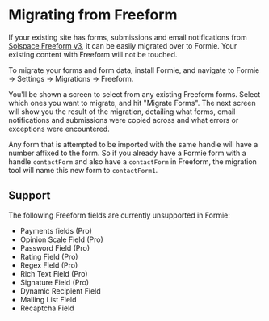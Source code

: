 # Migrating from Freeform
If your existing site has forms, submissions and email notifications from [Solspace Freeform v3](https://docs.solspace.com/craft/freeform/v3/), it can be easily migrated over to Formie. Your existing content with Freeform will not be touched.

To migrate your forms and form data, install Formie, and navigate to Formie → Settings → Migrations → Freeform.

You'll be shown a screen to select from any existing Freeform forms. Select which ones you want to migrate, and hit "Migrate Forms". The next screen will show you the result of the migration, detailing what forms, email notifications and submissions were copied across and what errors or exceptions were encountered.

Any form that is attempted to be imported with the same handle will have a number affixed to the form. So if you already have a Formie form with a handle `contactForm` and also have a `contactForm` in Freeform, the migration tool will name this new form to `contactForm1`.

## Support
The following Freeform fields are currently unsupported in Formie:

- Payments fields (Pro)
- Opinion Scale Field (Pro)
- Password Field (Pro)
- Rating Field (Pro)
- Regex Field (Pro)
- Rich Text Field (Pro)
- Signature Field (Pro)
- Dynamic Recipient Field
- Mailing List Field
- Recaptcha Field


